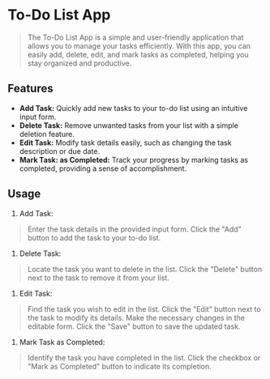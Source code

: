 # To-Do List App
> The To-Do List App is a simple and user-friendly application that allows you to manage your tasks efficiently. With this app, you can easily add, delete, edit, and mark tasks as completed, helping you stay organized and productive.

## Features
- **Add Task:** Quickly add new tasks to your to-do list using an intuitive input form.
- **Delete Task:**  Remove unwanted tasks from your list with a simple deletion feature.
- **Edit Task:**  Modify task details easily, such as changing the task description or due date.
- **Mark Task: as Completed:** Track your progress by marking tasks as completed, providing a sense of accomplishment.

## Usage

1. Add Task:

 > Enter the task details in the provided input form.
Click the "Add" button to add the task to your to-do list.

1. Delete Task:
 > Locate the task you want to delete in the list.
Click the "Delete" button next to the task to remove it from your list.

1. Edit Task:

> Find the task you wish to edit in the list.
Click the "Edit" button next to the task to modify its details.
Make the necessary changes in the editable form.
Click the "Save" button to save the updated task.

1. Mark Task as Completed:

> Identify the task you have completed in the list.
Click the checkbox or "Mark as Completed" button to indicate its completion.
